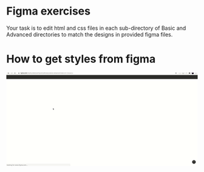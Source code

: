 # Figma exercises
Your task is to edit html and css files in each sub-directory of Basic and Advanced directories to match the designs in provided figma files.

# How to get styles from figma

![Figma tutorial](Assets/figma-tutorial.gif)
